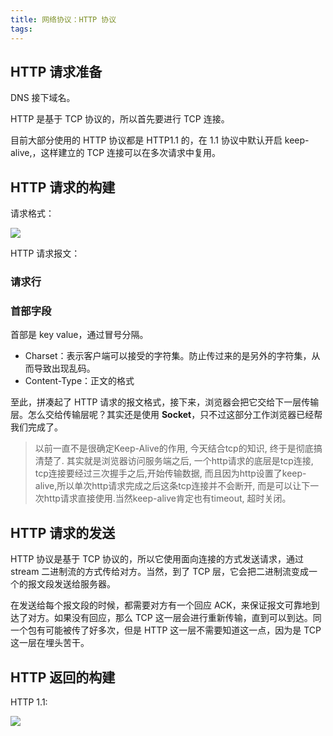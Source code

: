 ```yaml
---
title: 网络协议：HTTP 协议
tags:
---
```



## HTTP 请求准备

DNS 接下域名。

HTTP 是基于 TCP 协议的，所以首先要进行 TCP 连接。

目前大部分使用的 HTTP 协议都是 HTTP1.1 的，在 1.1 协议中默认开启 keep-alive,，这样建立的 TCP 连接可以在多次请求中复用。

## HTTP 请求的构建


请求格式：

![](https://static001.geekbang.org/resource/image/10/74/10ff27d1032bf32393195f23ef2f9874.jpg)


HTTP 请求报文：

### 请求行


### 首部字段

首部是 key value，通过冒号分隔。



* Charset：表示客户端可以接受的字符集。防止传过来的是另外的字符集，从而导致出现乱码。
* Content-Type：正文的格式




至此，拼凑起了 HTTP 请求的报文格式，接下来，浏览器会把它交给下一层传输层。怎么交给传输层呢？其实还是使用 **Socket**，只不过这部分工作浏览器已经帮我们完成了。


>以前一直不是很确定Keep-Alive的作用, 今天结合tcp的知识, 终于是彻底搞清楚了. 其实就是浏览器访问服务端之后, 一个http请求的底层是tcp连接, tcp连接要经过三次握手之后,开始传输数据, 而且因为http设置了keep-alive,所以单次http请求完成之后这条tcp连接并不会断开, 而是可以让下一次http请求直接使用.当然keep-alive肯定也有timeout, 超时关闭。

## HTTP 请求的发送


HTTP 协议是基于 TCP 协议的，所以它使用面向连接的方式发送请求，通过 stream 二进制流的方式传给对方。当然，到了 TCP 层，它会把二进制流变成一个的报文段发送给服务器。


在发送给每个报文段的时候，都需要对方有一个回应 ACK，来保证报文可靠地到达了对方。如果没有回应，那么 TCP 这一层会进行重新传输，直到可以到达。同一个包有可能被传了好多次，但是 HTTP 这一层不需要知道这一点，因为是 TCP 这一层在埋头苦干。




## HTTP 返回的构建
HTTP 1.1:

![](https://static001.geekbang.org/resource/image/1c/c1/1c2cfd4326d0dfca652ac8501321fac1.jpg)
